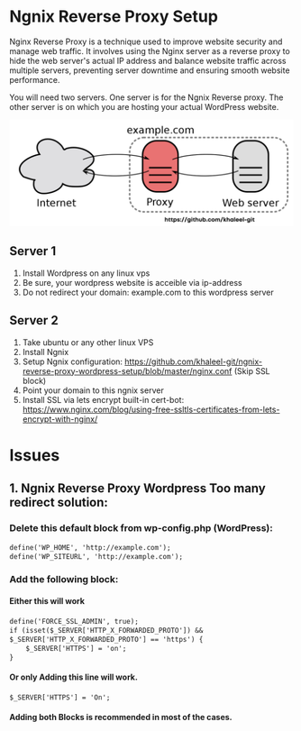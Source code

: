 # Ngnix Reverse Proxy Setup
Nginx Reverse Proxy is a technique used to improve website security and manage web traffic. It involves using the Nginx server as a reverse proxy to hide the web server's actual IP address and balance website traffic across multiple servers, preventing server downtime and ensuring smooth website performance. 

You will need two servers. One server is for the Ngnix Reverse proxy. The other server is on which you are hosting your actual WordPress website.

![My Image](images/Reverse_proxy_hide_origin_server.png)


## Server 1
1. Install Wordpress on any linux vps
2. Be sure, your wordpress website is acceible via ip-address
3. Do not redirect your domain: example.com to this wordpress server

## Server 2
1. Take ubuntu or any other linux VPS
2. Install Ngnix
3. Setup Ngnix configuration: https://github.com/khaleel-git/ngnix-reverse-proxy-wordpress-setup/blob/master/nginx.conf (Skip SSL block)
4. Point your domain to this ngnix server
5. Install SSL via lets encrypt built-in cert-bot: https://www.nginx.com/blog/using-free-ssltls-certificates-from-lets-encrypt-with-nginx/

# Issues
## 1. Ngnix Reverse Proxy Wordpress Too many redirect solution:
###  Delete this default block from wp-config.php (WordPress):

```
define('WP_HOME', 'http://example.com');
define('WP_SITEURL', 'http://example.com');
```

### Add the following block:

#### Either this will work
```
define('FORCE_SSL_ADMIN', true);
if (isset($_SERVER['HTTP_X_FORWARDED_PROTO']) && $_SERVER['HTTP_X_FORWARDED_PROTO'] == 'https') {
    $_SERVER['HTTPS'] = 'on';
}
```

#### Or only Adding this line will work. 
```
$_SERVER['HTTPS'] = 'On';
```

#### Adding both Blocks is recommended in most of the cases.

